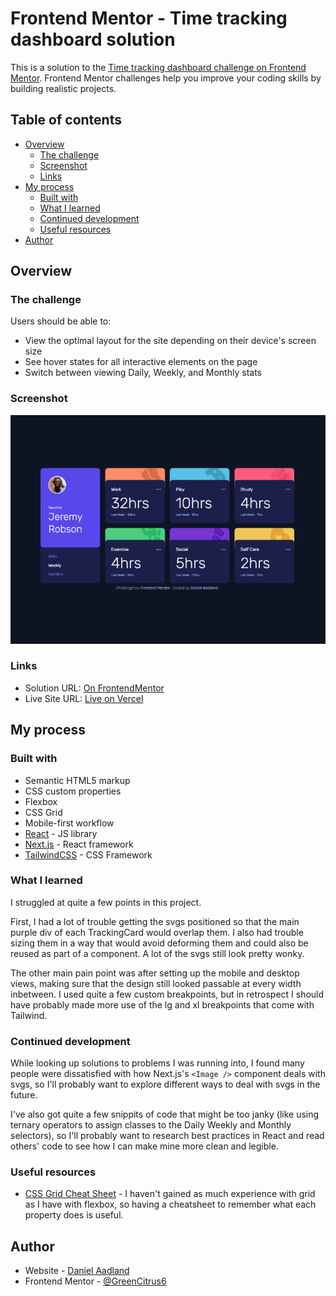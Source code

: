 # Frontend Mentor - Time tracking dashboard solution

This is a solution to the [Time tracking dashboard challenge on Frontend Mentor](https://www.frontendmentor.io/challenges/time-tracking-dashboard-UIQ7167Jw). Frontend Mentor challenges help you improve your coding skills by building realistic projects. 

## Table of contents

- [Overview](#overview)
  - [The challenge](#the-challenge)
  - [Screenshot](#screenshot)
  - [Links](#links)
- [My process](#my-process)
  - [Built with](#built-with)
  - [What I learned](#what-i-learned)
  - [Continued development](#continued-development)
  - [Useful resources](#useful-resources)
- [Author](#author)


## Overview

### The challenge

Users should be able to:

- View the optimal layout for the site depending on their device's screen size
- See hover states for all interactive elements on the page
- Switch between viewing Daily, Weekly, and Monthly stats

### Screenshot

![Screenshot of the solution in desktop view](./public/images/screenshot.png)

### Links

- Solution URL: [On FrontendMentor](https://www.frontendmentor.io/solutions/time-tracking-dashboard-with-nextjs-f5iO1BoDcM)
- Live Site URL: [Live on Vercel](https://fm-time-tracking-five.vercel.app/)

## My process

### Built with

- Semantic HTML5 markup
- CSS custom properties
- Flexbox
- CSS Grid
- Mobile-first workflow
- [React](https://reactjs.org/) - JS library
- [Next.js](https://nextjs.org/) - React framework
- [TailwindCSS](https://tailwindcss.com/) - CSS Framework


### What I learned

I struggled at quite a few points in this project.

First, I had a lot of trouble getting the svgs positioned so that the main purple div of each TrackingCard would overlap them. I also had trouble sizing them in a way that would avoid deforming them and could also be reused as part of a component. A lot of the svgs still look pretty wonky.

The other main pain point was after setting up the mobile and desktop views, making sure that the design still looked passable at every width inbetween. I used quite a few custom breakpoints, but in retrospect I should have probably made more use of the lg and xl breakpoints that come with Tailwind. 



### Continued development

While looking up solutions to problems I was running into, I found many people were dissatisfied with how Next.js's `<Image />` component deals with svgs, so I'll probably want to explore different ways to deal with svgs in the future. 

I've also got quite a few snippits of code that might be too janky (like using ternary operators to assign classes to the Daily Weekly and Monthly selectors), so I'll probably want to research best practices in React and read others' code to see how I can make mine more clean and legible. 

### Useful resources

- [CSS Grid Cheat Sheet](https://css-tricks.com/snippets/css/complete-guide-grid/) - I haven't gained as much experience with grid as I have with flexbox, so having a cheatsheet to remember what each property does is useful. 

## Author

- Website - [Daniel Aadland](https://portfolio-website-git-main-greencitrus6s-projects.vercel.app/)
- Frontend Mentor - [@GreenCitrus6](https://www.frontendmentor.io/profile/GreenCitrus6)

